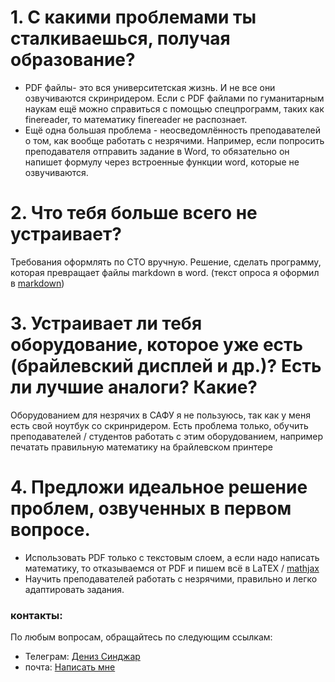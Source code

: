# 1. С какими проблемами ты сталкиваешься, получая образование?  

- PDF файлы- это вся университетская жизнь. И не все они озвучиваются скринридером.
    Если с PDF файлами по гуманитарным наукам ещё можно справиться с помощью спецпрограмм, таких как finereader, то математику finereader не распознает.
- Ещё одна большая проблема - неосведомлённость преподавателей о том, как вообще работать с незрячими.
    Например, если попросить преподавателя отправить задание в Word, то обязательно он напишет формулу через встроенные функции word, которые не озвучиваются.

# 2. ⁠Что тебя больше всего не устраивает?

Требования оформлять по СТО вручную. Решение, сделать программу, которая превращает файлы markdown в word. (текст опроса я оформил в [markdown](https://texterra.ru/blog/ischerpyvayushchaya-shpargalka-po-sintaksisu-razmetki-markdown-na-zametku-avtoram-veb-razrabotchikam.html))

# 3. Устраивает ли тебя оборудование, которое уже есть (брайлевский дисплей и др.)? Есть ли лучшие аналоги? Какие?

Оборудованием для незрячих в САФУ я не пользуюсь, так как у меня есть свой ноутбук со скринридером.
Есть проблема только, обучить преподавателей / студентов работать с этим оборудованием, например печатать правильную математику на брайлевском принтере

# 4. ⁠Предложи идеальное решение проблем, озвученных в первом вопросе.

- Использовать PDF только с текстовым слоем, а если надо написать математику, то отказываемся от PDF и пишем всё в LaTEX / [mathjax](mathjax.org)
- Научить преподавателей работать с незрячими, правильно и легко адаптировать задания.

### контакты:

По любым вопросам, обращайтесь по следующим ссылкам:
- Телеграм: [Дениз Синджар](https://t.me/denizsincar29)
- почта: [Написать мне](deniz.sincar@mail.ru)



